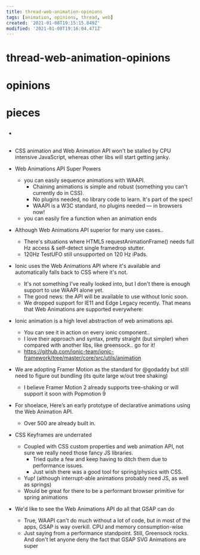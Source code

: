 ```yaml
---
title: thread-web-animation-opinions
tags: [animation, opinions, thread, web]
created: '2021-01-08T19:15:15.849Z'
modified: '2021-01-08T19:16:04.471Z'
---
```


# thread-web-animation-opinions

# opinions

# pieces

 - ## 

- CSS animation and Web Animation API won't be stalled by CPU intensive JavaScript, whereas other libs will start getting janky.

- Web Animations API Super Powers
  - you can easily sequence animations with WAAPI. 
    - Chaining animations is simple and robust (something you can't currently do in CSS).
    - No plugins needed, no library code to learn. It's part of the spec!
    - WAAPI is a W3C standard, no plugins needed — in browsers now!
  - you can easily fire a function when an animation ends

- Although Web Animations API superior for many use cases.. 
  - There's situations where HTML5 requestAnimationFrame() needs full Hz access & self-detect single framedrop stutter.
  - 120Hz TestUFO still unsupported on 120 Hz iPads. 

- Ionic uses the Web Animations API where it's available and automatically falls back to CSS where it's not. 
  - It's not something I've really looked into, but I don't there is enough support to use WAAPI alone yet. 
  - The good news: the API will be available to use without Ionic soon.
  - We dropped support for IE11 and Edge Legacy recently. That means that Web Animations are supported everywhere:

- Ionic animation is a high level abstraction of web animations api. 
  - You can see it in action on every ionic component.. 
  - I love their approach and syntax, pretty straight (but simpler) when compared with another libs, like greensock.. go for it!
  - https://github.com/ionic-team/ionic-framework/tree/master/core/src/utils/animation

- We are adopting Framer Motion as the standard for @godaddy but still need to figure out bundling (its quite large w/out tree shaking)
  - I believe Framer Motion 2 already supports tree-shaking or will support it soon with Popmotion 9

- For shoelace, Here’s an early prototype of declarative animations using the Web Animation API. 
  - Over 500 are already built in.

- CSS Keyframes are underrated
  - Coupled with CSS custom properties and web animation API, not sure we really need those fancy JS libraries. 
    - Tried quite a few and keep having to ditch them due to performance issues. 
    - Just wish there was a good tool for spring/physics with CSS.
  - Yup! (although interrupt-able animations probably need JS, as well as springs)
  - Would be great for there to be a performant browser primitive for spring animations

- We'd like to see the Web Animations API do all that GSAP can do
  - True, WAAPI can't do much without a lot of code, but in most of the apps, GSAP is way overkill. CPU and memory consumption-wise
  - Just saying from a performance standpoint. Still, Greensock rocks. And don't let anyone deny the fact that GSAP SVG Animations are super

 
